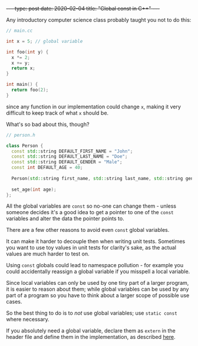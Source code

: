 ~~---
type: post
date: 2020-02-04
title: "Global const in C++"
---~~

Any introductory computer science class probably taught you not to do this:

```c++
// main.cc

int x = 5; // global variable

int foo(int y) {
  x *= 2;
  x += y;
  return x;
}

int main() {
  return foo(2);
}
```
since any function in our implementation could change `x`,
making it very difficult to keep track of what `x` should be.

What's so bad about this, though?
```c++
// person.h

class Person {
  const std::string DEFAULT_FIRST_NAME = "John";
  const std::string DEFAULT_LAST_NAME = "Doe";
  const std::string DEFAULT_GENDER = "Male";
  const int DEFAULT_AGE = 40;
  
  Person(std::string first_name, std::string last_name, std::string gender);
  
  set_age(int age);
};
```

All the global variables are `const` so no-one can change them - unless someone decides it's a good idea to get a
 pointer to one of the `const` variables and alter the data the pointer points to.

There are a few other reasons to avoid even `const` global variables.

It can make it harder to decouple then when
 writing unit tests. Sometimes you want to use toy values in unit tests for clarity's sake, as the actual values are
  much harder to test on.
 
Using `const` globals could lead to namespace pollution - for example you could accidentally reassign a global
 variable if you misspell a local variable.
 
Since local variables can only be used by one tiny part of a larger program, it is easier to reason about them; while
 global variables can be used by any part of a program so you have to think about a larger scope of possible use cases.
 
So the best thing to do is to _not_ use global variables; use `static const` where necessary.

If you absolutely need a global variable, declare them as `extern` in the header file and define them in the
 implementation, as described [here](https://stackoverflow.com/questions/10422034/when-to-use-extern-in-c). 

